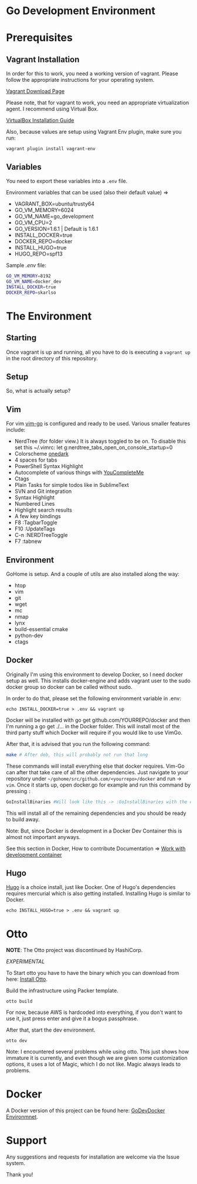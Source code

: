 Go Development Environment
==========================

Prerequisites
=============

Vagrant Installation
--------------------

In order for this to work, you need a working version of vagrant. Please follow the appropriate instructions for your operating system.

[Vagrant Download Page](https://www.vagrantup.com/downloads.html)

Please note, that for vagrant to work, you need an appropriate virtualization agent. I recommend using Virtual Box.

[VirtualBox Installation Guide](https://www.virtualbox.org/manual/ch02.html)

Also, because values are setup using Vagrant Env plugin, make sure you run:

```
vagrant plugin install vagrant-env
```

Variables
---------

You need to export these variables into a ```.env``` file.

Environment variables that can be used (also their default value) =>
* VAGRANT_BOX=ubuntu/trusty64
* GO_VM_MEMORY=6024
* GO_VM_NAME=go_development
* GO_VM_CPU=2
* GO_VERSION=1.6.1 | Default is 1.6.1
* INSTALL_DOCKER=true
* DOCKER_REPO=docker
* INSTALL_HUGO=true
* HUGO_REPO=spf13

Sample *.env* file:

```bash
GO_VM_MEMORY=8192
GO_VM_NAME=docker_dev
INSTALL_DOCKER=true
DOCKER_REPO=skarlso
```

The Environment
===============

Starting
--------

Once vagrant is up and running, all you have to do is executing a ```vagrant up``` in the root directory of this repository.

Setup
-----

So, what is actually setup?

Vim
---

For vim [vim-go](https://github.com/fatih/vim-go) is configured and ready to be used. Various smaller features include:

* NerdTree (for folder view.) It is always toggled to be on. To disable this set this ~/.vimrc: let g:nerdtree_tabs_open_on_console_startup=0
* Colorscheme [onedark](https://github.com/joshdick/onedark.vim)
* 4 spaces for tabs
* PowerShell Syntax Highlight
* Autocomplete of various things with [YouCompleteMe](https://github.com/Valloric/YouCompleteMe)
* Ctags
* Plain Tasks for simple todos like in SublimeText
* SVN and Git integration
* Syntax Highlight
* Numbered Lines
* Highlight search results
* A few key bindings
 * F8 :TagbarToggle
 * F10 :UpdateTags
 * C-n :NERDTreeToggle
 * F7 :tabnew

Environment
-----------

GoHome is setup. And a couple of utils are also installed along the way:
* htop
* vim
* git
* wget
* mc
* nmap
* lynx
* build-essential cmake
* python-dev
* ctags

Docker
------

Originally I'm using this environment to develop Docker, so I need docker setup as well. This installs docker-engine and adds vagrant user to the sudo docker group so docker can be called without sudo.

In order to do that, please set the following environment variable in .env:
```
echo INSTALL_DOCKER=true > .env && vagrant up
```

Docker will be installed with go get github.com/YOURREPO/docker and then I'm running a go get ./... in the Docker folder. This will install most of the third party stuff which Docker will require if you would like to use VimGo.

After that, it is advised that you run the following command:

```bash
make # After deb, this will probably not run that long
```

These commands will install everything else that docker requires. Vim-Go can after that take care of all the other dependencies. Just navigate to your repository under ```~/gohome/src/github.com/<yourrepo>/docker``` and run -> ```vim```. Once it starts up, open docker.go for example and run this command by pressing ```:```

```bash
GoInstallBinaries #Will look like this -> :GoInstallBinaries with the colon.
```

This will install all of the remaining dependencies and you should be ready to build away.

Note: But, since Docker is development in a Docker Dev Container this is almost not important anyways.

See this section in Docker, How to contribute Documentation => [Work with development container](https://docs.docker.com/opensource/project/set-up-dev-env/)

Hugo
----

[Hugo](https://gohugo.io) is a choice install, just like Docker. One of Hugo's dependencies requires mercurial which is also getting installed. Installing Hugo is similar to Docker.

```
echo INSTALL_HUGO=true > .env && vagrant up
```

Otto
====

**NOTE**: The Otto project was discontinued by HashiCorp.

*EXPERIMENTAL*

To Start otto you have to have the binary which you can download from here: [Install Otto](https://ottoproject.io/intro/getting-started/install.html).

Build the infrastructure using Packer template.

```
otto build
```

For now, because AWS is hardcoded into everything, if you don't want to use it, just press enter and give it a bogus passphrase.

After that, start the dev environment.

```
otto dev
```

Note: I encountered several problems while using otto. This just shows how immature it is currently, and even though we are given some customization options, it uses a lot of Magic, which I do not like. Magic always leads to problems.

Docker
======

A Docker version of this project can be found here: [GoDevDocker Environmnet](https://github.com/Skarlso/godevdockerbase).

Support
=======

Any suggestions and requests for installation are welcome via the Issue system.

Thank you!
